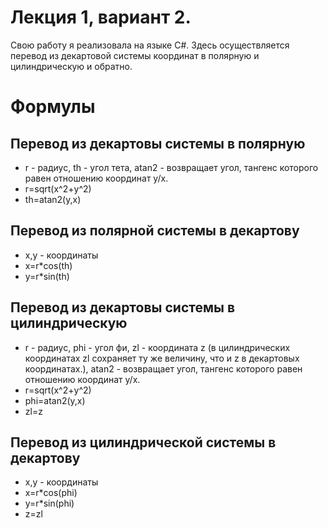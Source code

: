 # Лекция 1, вариант 2.
Свою работу я реализовала на языке С#. Здесь осуществляется перевод из декартовой системы координат в полярную и цилиндрическую и обратно.
# Формулы
## Перевод из декартовы системы в полярную
* r - радиус, th - угол тета, atan2 - возвращает угол, тангенс которого равен отношению координат y/x.
* r=sqrt(x^2+y^2)
* th=atan2(y,x)
## Перевод из полярной системы в декартову
* x,y - координаты
* x=r*cos(th)
* y=r*sin(th)
## Перевод из декартовы системы в цилиндрическую
* r - радиус, phi - угол фи, zl -  координата z (в цилиндрических координатах zl сохраняет ту же величину, что и z в декартовых координатах.), atan2 - возвращает угол, тангенс которого равен отношению координат y/x.
* r=sqrt(x^2+y^2)
* phi=atan2(y,x)
* zl=z
## Перевод из цилиндрической системы в декартову
* x,y - координаты
* x=r*cos(phi)
* y=r*sin(phi)
* z=zl


